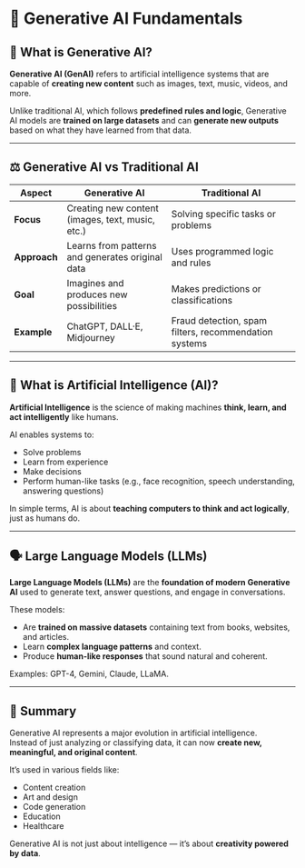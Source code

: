 # 🧠 Generative AI Fundamentals

## 📘 What is Generative AI?

**Generative AI (GenAI)** refers to artificial intelligence systems that are capable of **creating new content** such as images, text, music, videos, and more.

Unlike traditional AI, which follows **predefined rules and logic**, Generative AI models are **trained on large datasets** and can **generate new outputs** based on what they have learned from that data.

---

## ⚖️ Generative AI vs Traditional AI

| **Aspect** | **Generative AI** | **Traditional AI** |
|-------------|--------------------|---------------------|
| **Focus** | Creating new content (images, text, music, etc.) | Solving specific tasks or problems |
| **Approach** | Learns from patterns and generates original data | Uses programmed logic and rules |
| **Goal** | Imagines and produces new possibilities | Makes predictions or classifications |
| **Example** | ChatGPT, DALL·E, Midjourney | Fraud detection, spam filters, recommendation systems |

---

## 🤖 What is Artificial Intelligence (AI)?

**Artificial Intelligence** is the science of making machines **think, learn, and act intelligently** like humans.

AI enables systems to:
- Solve problems  
- Learn from experience  
- Make decisions  
- Perform human-like tasks (e.g., face recognition, speech understanding, answering questions)

In simple terms, AI is about **teaching computers to think and act logically**, just as humans do.

---

## 🗣️ Large Language Models (LLMs)

**Large Language Models (LLMs)** are the **foundation of modern Generative AI** used to generate text, answer questions, and engage in conversations.

These models:
- Are **trained on massive datasets** containing text from books, websites, and articles.  
- Learn **complex language patterns** and context.  
- Produce **human-like responses** that sound natural and coherent.

Examples: GPT-4, Gemini, Claude, LLaMA.

---

## 🧩 Summary

Generative AI represents a major evolution in artificial intelligence.  
Instead of just analyzing or classifying data, it can now **create new, meaningful, and original content**.

It’s used in various fields like:
- Content creation  
- Art and design  
- Code generation  
- Education  
- Healthcare  

Generative AI is not just about intelligence — it’s about **creativity powered by data**.


